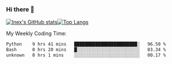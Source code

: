 ### Hi there 👋
[![lnex's GitHub stats](https://github-readme-stats.vercel.app/api?username=lnexenl&count_private=true&show_icons=true)](https://github.com/anuraghazra/github-readme-stats)[![Top Langs](https://github-readme-stats.vercel.app/api/top-langs/?username=lnexenl&layout=compact&langs_count=8&exclude_repo=32-bit-MIPS-CPU)](https://github.com/anuraghazra/github-readme-stats)

My Weekly Coding Time:
<!--START_SECTION:waka-->

```txt
Python    9 hrs 41 mins   ████████████████████████░   96.50 %
Bash      0 hrs 20 mins   █░░░░░░░░░░░░░░░░░░░░░░░░   03.34 %
unknown   0 hrs 1 mins    ░░░░░░░░░░░░░░░░░░░░░░░░░   00.17 %
```

<!--END_SECTION:waka-->
